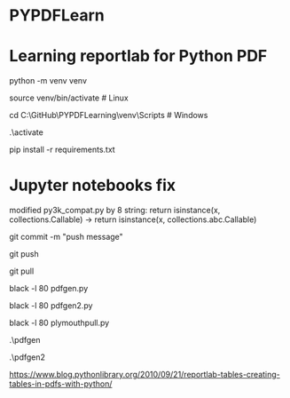 # PYPDFLearn
# Learning reportlab for Python PDF

python -m venv venv

source venv/bin/activate # Linux

cd C:\GitHub\PYPDFLearning\venv\Scripts # Windows

.\activate

pip install -r requirements.txt

# Jupyter notebooks fix
modified py3k_compat.py by 8 string:
return isinstance(x, collections.Callable) -> return isinstance(x, collections.abc.Callable)

git commit -m "push message"

git push

git pull

black -l 80 pdfgen.py

black -l 80 pdfgen2.py

black -l 80 plymouthpull.py

.\pdfgen

.\pdfgen2

https://www.blog.pythonlibrary.org/2010/09/21/reportlab-tables-creating-tables-in-pdfs-with-python/
